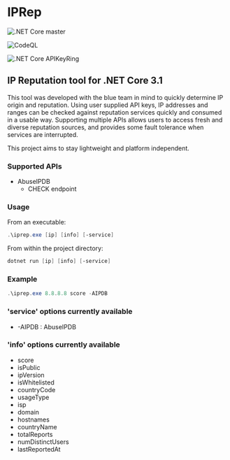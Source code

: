 # IPRep 
![.NET Core](https://github.com/jbies121/iprep/workflows/.NET%20Core/badge.svg)  master

![CodeQL](https://github.com/jbies121/IPRep/workflows/CodeQL/badge.svg?branch=master)

![.NET Core](https://github.com/jbies121/IPRep/workflows/.NET%20Core/badge.svg?branch=APIKeyRing)  APIKeyRing

## IP Reputation tool for .NET Core 3.1
This tool was developed with the blue team in mind to quickly determine IP origin and reputation.
Using user supplied API keys, IP addresses and ranges can be checked against reputation services quickly and consumed in a usable way.
Supporting multiple APIs allows users to access fresh and diverse reputation sources, and provides some fault tolerance when services are interrupted.

This project aims to stay lightweight and platform independent.

### Supported APIs
- AbuseIPDB
  - CHECK endpoint

### Usage
From an executable:
```powershell
.\iprep.exe [ip] [info] [-service]
```

From within the project directory:
```powershell 
dotnet run [ip] [info] [-service]
```

### Example
```powershell
.\iprep.exe 8.8.8.8 score -AIPDB
```

### 'service' options currently available
- -AIPDB : AbuseIPDB

### 'info' options currently available
- score
- isPublic
- ipVersion
- isWhitelisted
- countryCode
- usageType
- isp
- domain
- hostnames
- countryName
- totalReports
- numDistinctUsers
- lastReportedAt
